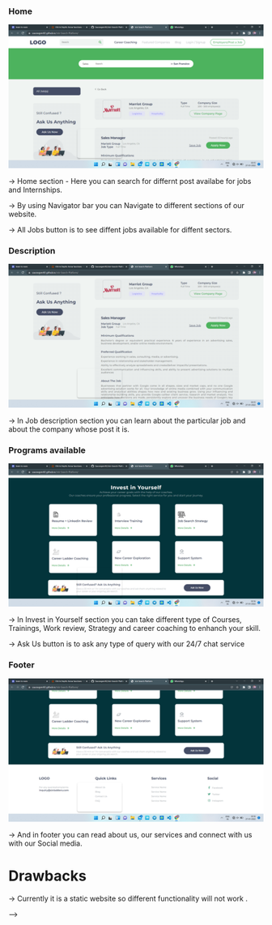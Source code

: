 <!-- # Job-Search-Platform 

Azure Link : https://jobsearchplatform.azurewebsites.net

Github Link : https://sauravgem92.github.io/Job-Search-Platform/

# About the Project
This is a sample project created for the purpose of learning and demonstration of Microsoft Azure skills during the Future Ready Talent Program. And so, this project is not intended for commercial deployment.

This is a simple Job-Search-Platform static website. It is a web application that allows you to search and apply for your dream jobs and Internships.
It also provides differnt courses and career Coaching to enhance your skills.

This project was made using HTML, CSS and Bootstrap using Visual Studio Code and deployed on Azure using Azure services like **App Service, Web App and Application Insights**.

# Functions
<!-- ![Home Section](./img/Screenshot (50).png)
![Home Section](https://github.com/Sauravgem92/Job-Search-Platform/blob/main/img/Screenshot (50).png) -->
<h3>Home</h3>
<img src="./img/Screenshot (50).png">

-> Home section - Here you can search for differnt post availabe for jobs and Internships.

-> By using Navigator bar you can Navigate to different sections of our website. 

-> All Jobs button is to see diffent jobs available for diffent sectors.

<h3>Description</h3>
<img src="./img/Screenshot (51).png">

-> In Job description section you can learn about the particular job and about the company whose post it is.

<h3>Programs available</h3>
<img src="./img/Screenshot (53).png">

-> In Invest in Yourself section you can take different type of Courses, Trainings, Work review, Strategy and career coaching to enhanch your skill.

-> Ask Us button is to ask any type of query with our 24/7 chat service

<h3>Footer</h3>
<img src="./img/Screenshot (54).png">

-> And in footer you can read about us, our services and connect with us with our Social media.

# Drawbacks
-> Currently it is a static website so different functionality will not work .


 -->
